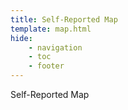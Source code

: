 ```yaml
---
title: Self-Reported Map
template: map.html
hide:
    - navigation
    - toc
    - footer
---
```


Self-Reported Map

